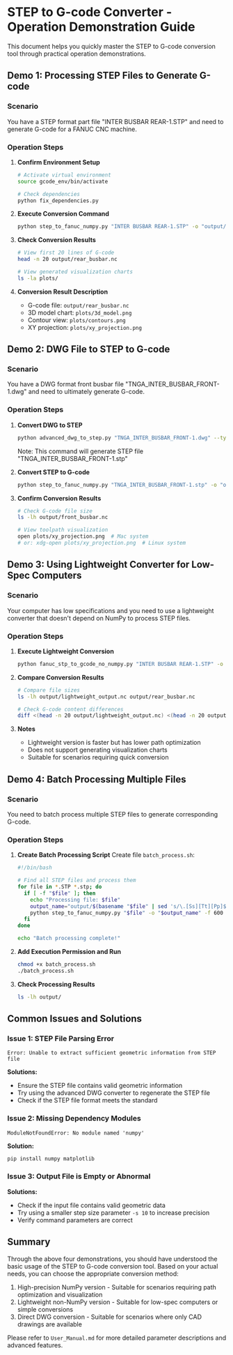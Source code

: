 # STEP to G-code Converter - Operation Demonstration Guide

This document helps you quickly master the STEP to G-code conversion tool through practical operation demonstrations.

## Demo 1: Processing STEP Files to Generate G-code

### Scenario
You have a STEP format part file "INTER BUSBAR REAR-1.STP" and need to generate G-code for a FANUC CNC machine.

### Operation Steps

1. **Confirm Environment Setup**
   ```bash
   # Activate virtual environment
   source gcode_env/bin/activate
   
   # Check dependencies
   python fix_dependencies.py
   ```

2. **Execute Conversion Command**
   ```bash
   python step_to_fanuc_numpy.py "INTER BUSBAR REAR-1.STP" -o "output/rear_busbar.nc" -f 600 -s 15 -d 0.5 -v
   ```

3. **Check Conversion Results**
   ```bash
   # View first 20 lines of G-code
   head -n 20 output/rear_busbar.nc
   
   # View generated visualization charts
   ls -la plots/
   ```

4. **Conversion Result Description**
   - G-code file: `output/rear_busbar.nc`
   - 3D model chart: `plots/3d_model.png`
   - Contour view: `plots/contours.png`
   - XY projection: `plots/xy_projection.png`

## Demo 2: DWG File to STEP to G-code

### Scenario
You have a DWG format front busbar file "TNGA_INTER_BUSBAR_FRONT-1.dwg" and need to ultimately generate G-code.

### Operation Steps

1. **Convert DWG to STEP**
   ```bash
   python advanced_dwg_to_step.py "TNGA_INTER_BUSBAR_FRONT-1.dwg" --type front_busbar
   ```
   Note: This command will generate STEP file "TNGA_INTER_BUSBAR_FRONT-1.stp"

2. **Convert STEP to G-code**
   ```bash
   python step_to_fanuc_numpy.py "TNGA_INTER_BUSBAR_FRONT-1.stp" -o "output/front_busbar.nc" -f 600 -s 15 -d 0.5 -v
   ```

3. **Confirm Conversion Results**
   ```bash
   # Check G-code file size
   ls -lh output/front_busbar.nc
   
   # View toolpath visualization
   open plots/xy_projection.png  # Mac system
   # or: xdg-open plots/xy_projection.png  # Linux system
   ```

## Demo 3: Using Lightweight Converter for Low-Spec Computers

### Scenario
Your computer has low specifications and you need to use a lightweight converter that doesn't depend on NumPy to process STEP files.

### Operation Steps

1. **Execute Lightweight Conversion**
   ```bash
   python fanuc_stp_to_gcode_no_numpy.py "INTER BUSBAR REAR-1.STP" -o "output/lightweight_output.nc" -f 600 -s 15 -d 0.5
   ```

2. **Compare Conversion Results**
   ```bash
   # Compare file sizes
   ls -lh output/lightweight_output.nc output/rear_busbar.nc
   
   # Check G-code content differences
   diff <(head -n 20 output/lightweight_output.nc) <(head -n 20 output/rear_busbar.nc)
   ```

3. **Notes**
   - Lightweight version is faster but has lower path optimization
   - Does not support generating visualization charts
   - Suitable for scenarios requiring quick conversion

## Demo 4: Batch Processing Multiple Files

### Scenario
You need to batch process multiple STEP files to generate corresponding G-code.

### Operation Steps

1. **Create Batch Processing Script**
   Create file `batch_process.sh`:
   ```bash
   #!/bin/bash
   
   # Find all STEP files and process them
   for file in *.STP *.stp; do
     if [ -f "$file" ]; then
       echo "Processing file: $file"
       output_name="output/$(basename "$file" | sed 's/\.[Ss][Tt][Pp]$/_output.nc/')"
       python step_to_fanuc_numpy.py "$file" -o "$output_name" -f 600 -s 15 -d 0.5 -v
     fi
   done
   
   echo "Batch processing complete!"
   ```

2. **Add Execution Permission and Run**
   ```bash
   chmod +x batch_process.sh
   ./batch_process.sh
   ```

3. **Check Processing Results**
   ```bash
   ls -lh output/
   ```

## Common Issues and Solutions

### Issue 1: STEP File Parsing Error
```
Error: Unable to extract sufficient geometric information from STEP file
```

**Solutions:**
- Ensure the STEP file contains valid geometric information
- Try using the advanced DWG converter to regenerate the STEP file
- Check if the STEP file format meets the standard

### Issue 2: Missing Dependency Modules
```
ModuleNotFoundError: No module named 'numpy'
```

**Solution:**
```bash
pip install numpy matplotlib
```

### Issue 3: Output File is Empty or Abnormal
**Solutions:**
- Check if the input file contains valid geometric data
- Try using a smaller step size parameter `-s 10` to increase precision
- Verify command parameters are correct

## Summary

Through the above four demonstrations, you should have understood the basic usage of the STEP to G-code conversion tool. Based on your actual needs, you can choose the appropriate conversion method:

1. High-precision NumPy version - Suitable for scenarios requiring path optimization and visualization
2. Lightweight non-NumPy version - Suitable for low-spec computers or simple conversions
3. Direct DWG conversion - Suitable for scenarios where only CAD drawings are available

Please refer to `User_Manual.md` for more detailed parameter descriptions and advanced features. 
